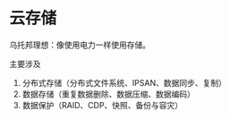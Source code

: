 # 云存储
乌托邦理想：像使用电力一样使用存储。

主要涉及
1. 分布式存储（分布式文件系统、IPSAN、数据同步、复制）
2. 数据存储（重复数据删除、数据压缩、数据编码）
3. 数据保护（RAID、CDP、快照、备份与容灾）


